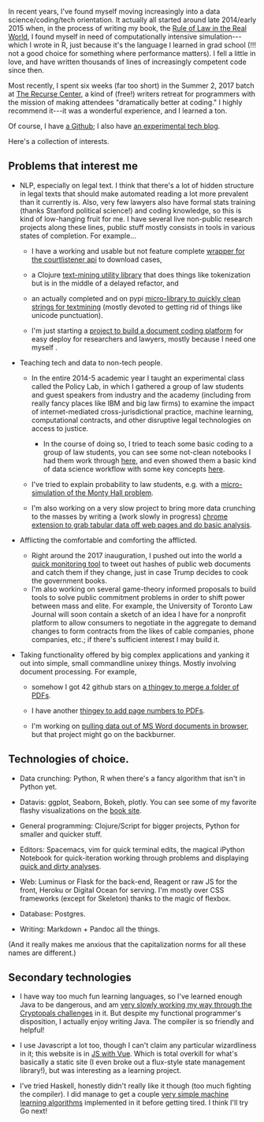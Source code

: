 In recent years, I've found myself moving increasingly into a data science/coding/tech orientation. It actually all started around late 2014/early 2015 when, in the process of writing my book, the [Rule of Law in the Real World](http://rulelaw.net/), I found myself in need of computationally intensive simulation---which I wrote in R, just because it's the language I learned in grad school (!!! not a good choice for something where performance matters). I fell a little in love, and have written thousands of lines of increasingly competent code since then.  

Most recently, I spent six weeks (far too short) in the Summer 2, 2017 batch at [The Recurse Center](https://www.recurse.com/), a kind of (free!) writers retreat for programmers with the mission of making attendees "dramatically better at coding."  I highly recommend it---it was a wonderful experience, and I learned a ton.

Of course, I have [a Github](https://github.com/paultopia/); I also have [an experimental tech blog](http://paultopia.github.io).

Here's a collection of interests.

## Problems that interest me

- NLP, especially on legal text. I think that there's a lot of hidden structure in legal texts that should make automated reading a lot more prevalent than it currently is. Also, very few lawyers also have formal stats training (thanks Stanford political science!) and coding knowledge, so this is kind of low-hanging fruit for me. I have several live non-public research projects along these lines, public stuff mostly consists in tools in various states of completion. For example... 

    - I have a working and usable but not feature complete [wrapper for the courtlistener api](https://github.com/paultopia/lawpy) to download cases, 
    
    - a Clojure [text-mining utility library](https://github.com/paultopia/tzara) that does things like tokenization but is in the middle of a delayed refactor, and
    
    - an actually completed and on pypi [micro-library to quickly clean strings for textmining](https://github.com/paultopia/dirtyclean) (mostly devoted to getting rid of things like unicode punctuation). 
    
    - I'm just starting a [project to build a document coding platform](https://github.com/paultopia/labelmaker) for easy deploy for researchers and lawyers, mostly because I need one myself .

- Teaching tech and data to non-tech people. 

    - In the entire 2014-5 academic year I taught an experimental class called the Policy Lab, in which I gathered a group of law students and guest speakers from industry and the academy (including from really fancy places like IBM and big law firms) to examine the impact of internet-mediated cross-jurisdictional practice, machine learning, computational contracts, and other disruptive legal technologies on access to justice. 
    
        - In the course of doing so, I tried to teach some basic coding to a group of law students, you can see some not-clean notebooks I had them work through [here](https://github.com/paultopia/code-data-lawstudents/blob/master/hack-law.ipynb), and even showed them a basic kind of data science workflow with some key concepts [here](https://github.com/paultopia/code-data-lawstudents/blob/master/crunch-law.ipynb). 
        
    - I've tried to explain probability to law students, e.g. with a [micro-simulation of the Monty Hall problem](http://paul-gowder.com/montyhall/). 
    
    - I'm also working on a very slow project to bring more data crunching to the masses by writing a (work slowly in progress) [chrome extension to grab tabular data off web pages and do basic analysis](https://github.com/paultopia/browser-stats).

- Afflicting the comfortable and comforting the afflicted. 

    - Right around the 2017 inauguration, I pushed out into the world a [quick monitoring tool](https://github.com/paultopia/minitrue) to tweet out hashes of public web documents and catch them if they change, just in case Trump decides to cook the government books. 
    - I'm also working on several game-theory informed proposals to build tools to solve public commitment problems in order to shift power between mass and elite. For example, the University of Toronto Law Journal will soon contain a sketch of an idea I have for a nonprofit platform to allow consumers to negotiate in the aggregate to demand changes to form contracts from the likes of cable companies, phone companies, etc.; if there's sufficient interest I may build it.

- Taking functionality offered by big complex applications and yanking it out into simple, small commandline unixey things. Mostly involving document processing. For example, 

    - somehow I got 42 github stars on [a thingey to merge a folder of PDFs](https://github.com/paultopia/mergepdfs). 
    
    - I have another [thingey to add page numbers to PDFs](https://github.com/paultopia/batesstamp). 
    
    - I'm working on [pulling data out of MS Word documents in browser](https://github.com/paultopia/dedocx/tree/master/browser), but that project might go on the backburner.

## Technologies of choice.

- Data crunching: Python, R when there's a fancy algorithm that isn't in Python yet.

- Datavis: ggplot, Seaborn, Bokeh, plotly.  You can see some of my favorite flashy visualizations on the [book site](http://rulelaw.net/).

- General programming: Clojure/Script for bigger projects, Python for smaller and quicker stuff.

- Editors: Spacemacs, vim for quick terminal edits, the magical iPython Notebook for quick-iteration working through problems and displaying [quick and dirty analyses](http://rulelaw.net/aba/).

- Web: Luminus or Flask for the back-end, Reagent or raw JS for the front, Heroku or Digital Ocean for serving.  I'm mostly over CSS frameworks (except for Skeleton) thanks to the magic of flexbox.

- Database: Postgres.

- Writing: Markdown + Pandoc all the things.

(And it really makes me anxious that the capitalization norms for all these names are different.)

## Secondary technologies

- I have way too much fun learning languages, so I've learned enough Java to be dangerous, and am [very slowly working my way through the Cryptopals challenges](https://github.com/paultopia/nounnounnoun) in it. But despite my functional programmer's disposition, I actually enjoy writing Java. The compiler is so friendly and helpful!

- I use Javascript a lot too, though I can't claim any particular wizardliness in it; this website is in [JS with Vue](https://github.com/paultopia/websiterevision2017). Which is total overkill for what's basically a static site (I even broke out a flux-style state management library!), but was interesting as a learning project.

- I've tried Haskell, honestly didn't really like it though (too much fighting the compiler).  I did manage to get a couple [very simple machine learning algorithms](https://github.com/paultopia/haskeml) implemented in it before getting tired.  I think I'll try Go next!
